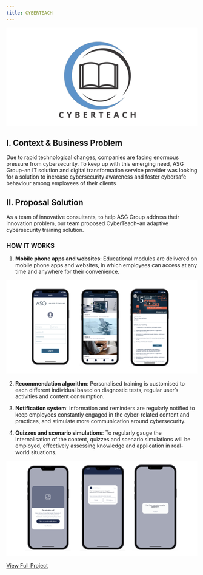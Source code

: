 ```yaml
---
title: CYBERTEACH
---
```


![Image](/assets/img/download_13.png)

## I. Context & Business Problem
Due to rapid technological changes, companies are facing enormous pressure from cybersecurity. To keep up with this emerging need, ASG Group–an IT solution and digital transformation service provider was looking for a solution to increase cybersecurity awareness and foster cybersafe behaviour among employees of their clients 

## II. Proposal Solution 
As a team of innovative consultants, to help ASG Group address their innovation problem, our team proposed CyberTeach–an adaptive cybersecurity training solution.

### HOW IT WORKS 
1. **Mobile phone apps and websites**: Educational modules are delivered on mobile phone apps and websites, in which employees can access at any time and anywhere for their convenience.

![Image](/assets/img/download_12.png)

2. **Recommendation algorithm**: Personalised training is customised to each different individual based on diagnostic tests, regular user’s activities and content consumption.

3. **Notification system**: Information and reminders are regularly notified to keep employees constantly engaged in the cyber-related content and practices, and stimulate more communication around cybersecurity. 

4. **Quizzes and scenario simulations**: To regularly gauge the internalisation of the content, quizzes and scenario simulations will be employed, effectively assessing knowledge and application in real-world situations.

![Image](/assets/img/download_11.png)

[View Full Project](https://drive.google.com/file/d/1aBPX0PlH1_JLaAelKXFMvxPLnMSeUCck/view?usp=sharing)
